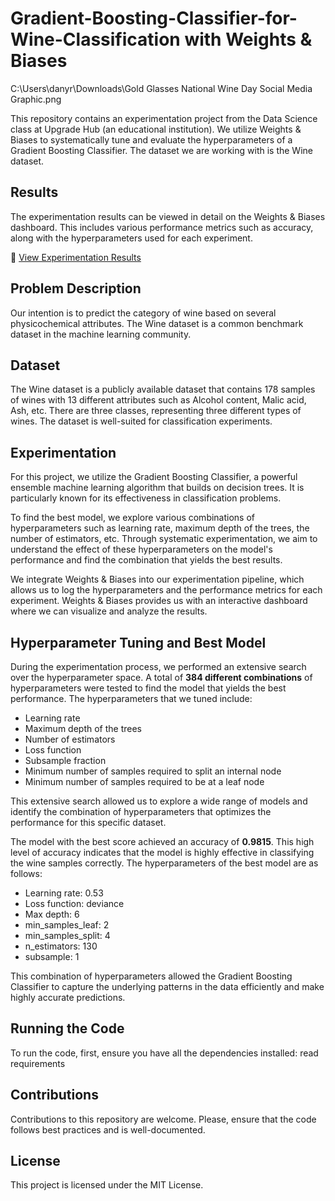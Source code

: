 # Gradient-Boosting-Classifier-for-Wine-Classification with Weights & Biases

C:\Users\danyr\Downloads\Gold Glasses National Wine Day Social Media Graphic.png

This repository contains an experimentation project from the Data Science class at Upgrade Hub (an educational institution). We utilize Weights & Biases to systematically tune and evaluate the hyperparameters of a Gradient Boosting Classifier. The dataset we are working with is the Wine dataset.

## Results

The experimentation results can be viewed in detail on the Weights & Biases dashboard. This includes various performance metrics such as accuracy, along with the hyperparameters used for each experiment.

🔗 [View Experimentation Results]([https://api.wandb.ai/links/demstalfer/qnqgjsqc](https://wandb.ai/drsoler94/vinitoupgrade/reports/GradientBoosting-Wine-classification-with-Wandb--Vmlldzo2NjgyNTE5))

## Problem Description

Our intention is to predict the category of wine based on several physicochemical attributes. The Wine dataset is a common benchmark dataset in the machine learning community.

## Dataset

The Wine dataset is a publicly available dataset that contains 178 samples of wines with 13 different attributes such as Alcohol content, Malic acid, Ash, etc. There are three classes, representing three different types of wines. The dataset is well-suited for classification experiments.

## Experimentation

For this project, we utilize the Gradient Boosting Classifier, a powerful ensemble machine learning algorithm that builds on decision trees. It is particularly known for its effectiveness in classification problems.

To find the best model, we explore various combinations of hyperparameters such as learning rate, maximum depth of the trees, the number of estimators, etc. Through systematic experimentation, we aim to understand the effect of these hyperparameters on the model's performance and find the combination that yields the best results.

We integrate Weights & Biases into our experimentation pipeline, which allows us to log the hyperparameters and the performance metrics for each experiment. Weights & Biases provides us with an interactive dashboard where we can visualize and analyze the results.

## Hyperparameter Tuning and Best Model

During the experimentation process, we performed an extensive search over the hyperparameter space. A total of **384 different combinations** of hyperparameters were tested to find the model that yields the best performance. The hyperparameters that we tuned include:

- Learning rate
- Maximum depth of the trees
- Number of estimators
- Loss function
- Subsample fraction
- Minimum number of samples required to split an internal node
- Minimum number of samples required to be at a leaf node

This extensive search allowed us to explore a wide range of models and identify the combination of hyperparameters that optimizes the performance for this specific dataset.

The model with the best score achieved an accuracy of **0.9815**. This high level of accuracy indicates that the model is highly effective in classifying the wine samples correctly. The hyperparameters of the best model are as follows:

- Learning rate: 0.53
- Loss function: deviance
- Max depth: 6
- min_samples_leaf: 2
- min_samples_split: 4
- n_estimators: 130
- subsample: 1

This combination of hyperparameters allowed the Gradient Boosting Classifier to capture the underlying patterns in the data efficiently and make highly accurate predictions.

## Running the Code

To run the code, first, ensure you have all the dependencies installed: read requirements

## Contributions

Contributions to this repository are welcome. Please, ensure that the code follows best practices and is well-documented.

## License

This project is licensed under the MIT License.

